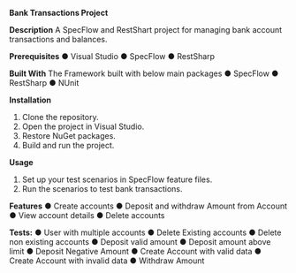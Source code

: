 **Bank Transactions Project**

**Description**
A SpecFlow and RestShart project for managing bank account transactions and balances.

**Prerequisites**
●	Visual Studio
●	SpecFlow
●	RestSharp

**Built With**
The Framework built with below main packages
●	SpecFlow
●	RestSharp
●	NUnit

**Installation**
1.	Clone the repository.
2.	Open the project in Visual Studio.
3.	Restore NuGet packages.
4.	Build and run the project.

**Usage**
1.	Set up your test scenarios in SpecFlow feature files.
2.	Run the scenarios to test bank transactions.

   
**Features**
●	Create accounts
●	Deposit and withdraw Amount from Account
●	View account details
●	Delete accounts

**Tests:**
●	User with multiple accounts
●	Delete Existing accounts
●	Delete non existing accounts
●	Deposit valid amount
●	Deposit amount above limit
●	 Deposit Negative Amount
●	Create Account with valid data
●	Create Account with invalid data
●	Withdraw Amount

